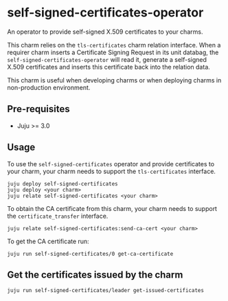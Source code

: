 # self-signed-certificates-operator

An operator to provide self-signed X.509 certificates to your charms.

This charm relies on the `tls-certificates` charm relation interface. When a requirer charm
inserts a Certificate Signing Request in its unit databag, the
`self-signed-certificates-operator` will read it, generate a self-signed X.509 certificates and
inserts this certificate back into the relation data.

This charm is useful when developing charms or when deploying charms in non-production environment.

## Pre-requisites

- Juju >= 3.0

## Usage

To use the `self-signed-certificates` operator and provide certificates to your charm, your charm
needs to support the `tls-certificates` interface.

```shell
juju deploy self-signed-certificates
juju deploy <your charm>
juju relate self-signed-certificates <your charm>
```

To obtain the CA certificate from this charm, your charm needs to support the
`certificate_transfer` interface.

```console
juju relate self-signed-certificates:send-ca-cert <your charm>
```
To get the CA certificate run:

```console
juju run self-signed-certificates/0 get-ca-certificate
```

## Get the certificates issued by the charm

```shell
juju run self-signed-certificates/leader get-issued-certificates
```
